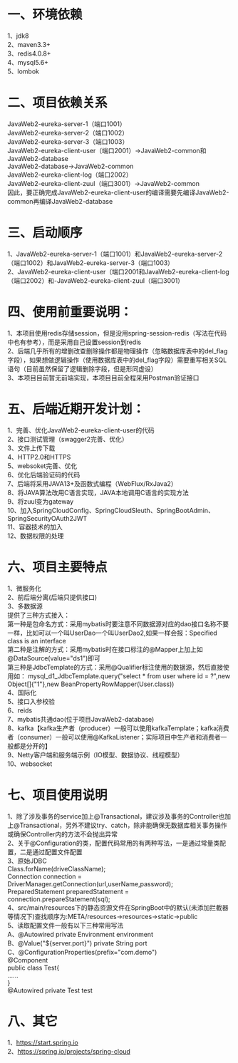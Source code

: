 ﻿# 一、环境依赖                                                       
1、jdk8                 
2、maven3.3+                 
3、redis4.0.8+                 
4、mysql5.6+                 
5、lombok                 
# 二、项目依赖关系                                                       
JavaWeb2-eureka-server-1（端口1001）                 
JavaWeb2-eureka-server-2（端口1002）                 
JavaWeb2-eureka-server-3（端口1003）                 
JavaWeb2-eureka-client-user（端口2001）->JavaWeb2-common和JavaWeb2-database                                  
JavaWeb2-database->JavaWeb2-common                                  
JavaWeb2-eureka-client-log（端口2002）                                  
JavaWeb2-eureka-client-zuul（端口3001）->JavaWeb2-common                                  
因此，要正确完成JavaWeb2-eureka-client-user的编译需要先编译JavaWeb2-common再编译JavaWeb2-database                                  
# 三、启动顺序                                                       
1、JavaWeb2-eureka-server-1（端口1001）和JavaWeb2-eureka-server-2（端口1002）和JavaWeb2-eureka-server-3（端口1003）                                  
2、JavaWeb2-eureka-client-user（端口2001和JavaWeb2-eureka-client-log（端口2002）和-JavaWeb2-eureka-client-zuul（端口3001）                                  
# 四、使用前重要说明：                                                       
1、本项目使用redis存储session，但是没用spring-session-redis（写法在代码中也有参考），而是采用自己设置session到redis                 
2、后端几乎所有的增删改查删除操作都是物理操作（忽略数据库表中的del_flag字段），如果想做逻辑操作（使用数据库表中的del_flag字段）需要重写相关SQL语句（目前虽然保留了逻辑删除字段，但是形同虚设）                 
3、本项目目前暂无前端实现，本项目目前全程采用Postman验证接口                 
# 五、后端近期开发计划：                                                       
1、完善、优化JavaWeb2-eureka-client-user的代码                 
2、接口测试管理（swagger2完善、优化）                 
3、文件上传下载                 
4、HTTP2.0和HTTPS                 
5、websoket完善、优化                 
6、优化后端验证码的代码                 
7、后端将采用JAVA13+及函数式编程（WebFlux/RxJava2）                 
8、将JAVA算法改用C语言实现，JAVA本地调用C语言的实现方法                 
9、将zuul变为gateway                 
10、加入SpringCloudConfig、SpringCloudSleuth、SpringBootAdmin、SpringSecurityOAuth2JWT                 
11、容器技术的加入                 
12、数据权限的处理                 
# 六、项目主要特点                                                       
1、微服务化                 
2、前后端分离(后端只提供接口)                 
3、多数据源                 
提供了三种方式接入：                 
第一种是包命名方式：采用mybatis时要注意不同数据源对应的dao接口名称不要一样，比如可以一个叫UserDao一个叫UserDao2,如果一样会报：Specified class is an interface                 
第二种是注解的方式：采用mybatis时在接口标注的@Mapper上加上如@DataSource(value="ds1")即可                 
第三种是JdbcTemplate的方式：采用@Qualifier标注使用的数据源，然后直接使用如： mysql_d1_JdbcTemplate.query("select * from user where id = ?",new Object[]{"1"},new BeanPropertyRowMapper<User>(User.class))                 
4、国际化                 
5、接口入参校验                 
6、reids                 
7、mybatis共通dao(位于项目JavaWeb2-database)                 
8、kafka【kafka生产者（producer）一般可以使用kafkaTemplate；kafka消费者（consumer）一般可以使用@KafkaListener；实际项目中生产者和消费者一般都是分开的】                 
9、Netty客户端和服务端示例（IO模型、数据协议、线程模型）                 
10、websocket                 
# 七、项目使用说明                                                       
1、除了涉及事务的service加上@Transactional，建议涉及事务的Controller也加上@Transactional，另外不建议try、catch，除非能确保无数据库相关事务操作或确保Controller内的方法不会抛出异常                 
2、关于@Configuration的类，配置代码常用的有两种写法，一是通过常量类配置，二是通过配置文件配置                 
3、原始JDBC                 
Class.forName(driveClassName);                 
Connection connection = DriverManager.getConnection(url,userName,password);                 
PreparedStatement preparedStatement = connection.prepareStatement(sql);                 
4、src/main/resources下的静态资源文件在SpringBoot中的默认(未添加拦截器等情况下)查找顺序为:META/resources->resources->static->public                 
5、读取配置文件一般有以下三种常用写法                 
A、@Autowired private Environment environment                 
B、@Value("${server.port}") private String port                 
C、@ConfigurationProperties(prefix="com.demo")                 
   @Component                 
   public class Test{                 
      ......                 
   }                 
   @Autowired private Test test                 
# 八、其它                                                       
1、https://start.spring.io                 
2、https://spring.io/projects/spring-cloud                 